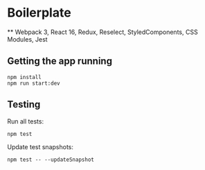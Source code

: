 Boilerplate
=================
** Webpack 3, React 16, Redux, Reselect, StyledComponents, CSS Modules, Jest

Getting the app running
-----------------------

``` 
npm install
npm run start:dev
```

Testing
-------
Run all tests:
```
npm test
```

Update test snapshots:
```
npm test -- --updateSnapshot
```
